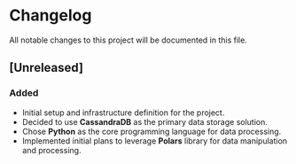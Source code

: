 # Changelog

All notable changes to this project will be documented in this file.

## [Unreleased]

### Added
- Initial setup and infrastructure definition for the project.
- Decided to use **CassandraDB** as the primary data storage solution.
- Chose **Python** as the core programming language for data processing.
- Implemented initial plans to leverage **Polars** library for data manipulation and processing.
